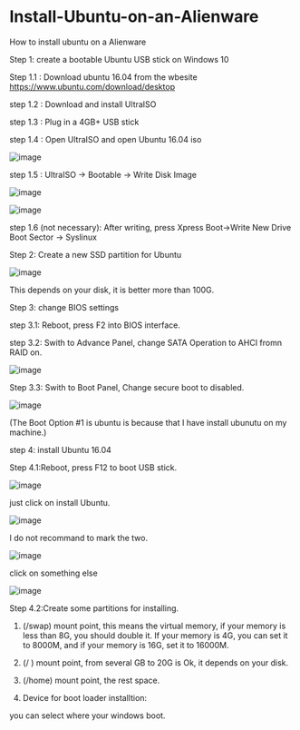 # Install-Ubuntu-on-an-Alienware
How to install ubuntu on a Alienware

Step 1: create a bootable Ubuntu USB stick on Windows 10

Step 1.1 : Download ubuntu 16.04 from the wbesite https://www.ubuntu.com/download/desktop

step 1.2 : Download and install UltraISO

step 1.3 : Plug in a 4GB+ USB stick

step 1.4 : Open UltraISO and open Ubuntu 16.04 iso

![image](https://github.com/tianqi0124/Install-Ubuntu-on-an-Alienware/blob/master/image/1.jpeg)

step 1.5 : UltraISO -> Bootable -> Write Disk Image

![image](https://github.com/tianqi0124/Install-Ubuntu-on-an-Alienware/blob/master/image/2.png)

![image](https://github.com/tianqi0124/Install-Ubuntu-on-an-Alienware/blob/master/image/3.png)

step 1.6 (not necessary): After writing, press Xpress Boot->Write New Drive Boot Sector -> Syslinux


Step 2: Create a new SSD partition for Ubuntu

![image](https://github.com/tianqi0124/Install-Ubuntu-on-an-Alienware/blob/master/image/4.png)

This depends on your disk, it is better more than 100G.

Step 3: change BIOS settings

step 3.1: Reboot, press F2 into BIOS interface.

step 3.2: Swith to Advance Panel, change SATA Operation to AHCI fromn RAID on.

![image](https://github.com/tianqi0124/Install-Ubuntu-on-an-Alienware/blob/master/image/8.jpeg)

Step 3.3: Swith to Boot Panel, Change secure boot to disabled.

![image](https://github.com/tianqi0124/Install-Ubuntu-on-an-Alienware/blob/master/image/9.jpeg)

(The Boot Option #1 is ubuntu is because that I have install ubunutu on my machine.)

step 4: install Ubuntu 16.04

Step 4.1:Reboot, press F12 to boot USB stick.

![image](https://github.com/tianqi0124/Install-Ubuntu-on-an-Alienware/blob/master/image/14.JPG)

just click on install Ubuntu.

![image](https://github.com/tianqi0124/Install-Ubuntu-on-an-Alienware/blob/master/image/5.png)

I do not recommand to mark the two.

![image](https://github.com/tianqi0124/Install-Ubuntu-on-an-Alienware/blob/master/image/6.png)

click on something else

![image](https://github.com/tianqi0124/Install-Ubuntu-on-an-Alienware/blob/master/image/7.png)


Step 4.2:Create some partitions for installing.

1. (/swap) mount point, this means the virtual memory, if your memory is less than 8G, you should double it. If your memory is 4G, you can set it to 8000M, and if your memory is 16G, set it to 16000M.

2. (/ ) mount point, from several GB to 20G is Ok, it depends on your disk.

3. (/home) mount point, the rest space.

4. Device for boot loader installtion:

you can select where your windows boot.

